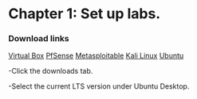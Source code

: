 # Chapter 1: Set up labs.

### Download links

[Virtual Box](https://www.virtualbox.org/wiki/Downloads)
[PfSense](https://www.pfsense.org/download/)
[Metasploitable](https://sourceforge.net/projects/metasploitable/)
[Kali Linux](https://kali.org/get-kali/#kali-virtual-machines)
[Ubuntu](https://ubuntu.com/)

-Click the downloads tab.

-Select the current LTS version under Ubuntu Desktop. 